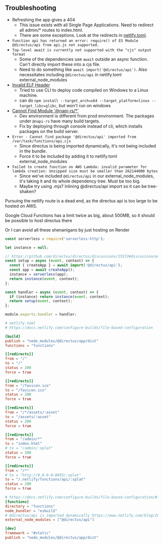 ## Troubleshooting

- Refreshing the app gives a 404
  - This issue exists with all Single Page Applications. Need to redirect all admin/\* routes to index.html.
  - There are some exceptions. Look at the redirects in [netlify.toml](./netlify.toml).
- `Function api has returned an error: require() of ES Module @directus/api from api.js not supported.`
- `Top-level await is currently not supported with the "cjs" output format`
  - Some of the dependencies use `await` outside an async function. Can't directly import these into a cjs file.
  - Need to do something like `await import('@directus/api')`. Also necessitates including `@directus/api` in netlify.toml external_node_modules
- [Invalid ELF Header](https://stackoverflow.com/questions/69319614/invalid-elf-header-argon2-package)
  - Tried to use CLI to deploy code compiled on Windows to a Linux machine.
  - can do `npm install --target_arch=x64 --target_platform=linux --target_libc=glibc`, but won't run on windows
- [Cannot Find Module '@napi-rs/\*'](https://github.com/directus/directus/discussions/16257)
  - Dev environment is different from prod environment. The packages under `@napi-rs` have many build targets.
  - Fix by deploying through console instead of cli, which installs packages on the build server.
- `Error - Cannot find package '@directus/api' imported from /var/task/functions/api.cjs`
  - Since directus is being imported dynamically, it's not being included in the bundle.
  - Force it to be included by adding it to netlify.toml external_node_modules
- `Failed to create function on AWS Lambda: invalid parameter for lambda creation: Unzipped size must be smaller than 262144000 bytes`
  - Since we've included `@directus/api` in our external_node_modules, it's taking it and its whole dependency tree. Must be too big.
  - Maybe try using .mjs? Inlining @directus/api import so it can be tree-shaken?

Pursuing the netlify route is a dead end, as the directus api is too large to be hosted on AWS.

Google Cloud Functions has a limit twice as big, about 500MB, so it should be possible to host directus there

Or I can avoid all these shenanigans by just hosting on Render

```js
const serverless = require('serverless-http');

let instance = null;

// https://github.com/directus/directus/discussions/15572#discussioncomment-3707336
const setup = async (event, context) => {
  const { createApp } = await import('@directus/api');
  const app = await createApp();
  instance = serverless(app);
  return instance(event, context);
};

const handler = async (event, context) => {
  if (instance) return instance(event, context);
  return setup(event, context);
};

module.exports.handler = handler;
```

```toml
# netlify.toml
# https://docs.netlify.com/configure-builds/file-based-configuration

[build]
publish = "node_modules/@directus/app/dist"
functions = "functions"

[[redirects]]
from = "/"
to = "/"
status = 200
force = true

[[redirects]]
from = "/favicon.ico"
to = "/favicon.ico"
status = 200
force = true

[[redirects]]
from = "/*/assets/:asset"
to = "/assets/:asset"
status = 200
force = true

[[redirects]]
from = "/admin/*"
to = "index.html"
# to = "/admin/:splat"
status = 200
force = true

[[redirects]]
from = "/*"
# to = "http://0.0.0.0:8055/:splat"
to = "/.netlify/functions/api/:splat"
status = 200
force = true

# https://docs.netlify.com/configure-builds/file-based-configuration/#functions
[functions]
directory = "functions"
node_bundler = "esbuild"
# @directus/api is imported dynamically https://www.netlify.com/blog/2021/08/12/how-to-include-files-in-netlify-serverless-functions/
external_node_modules = ["@directus/api"]

[dev]
framework = "#static"
publish = "node_modules/@directus/app/dist"
```
